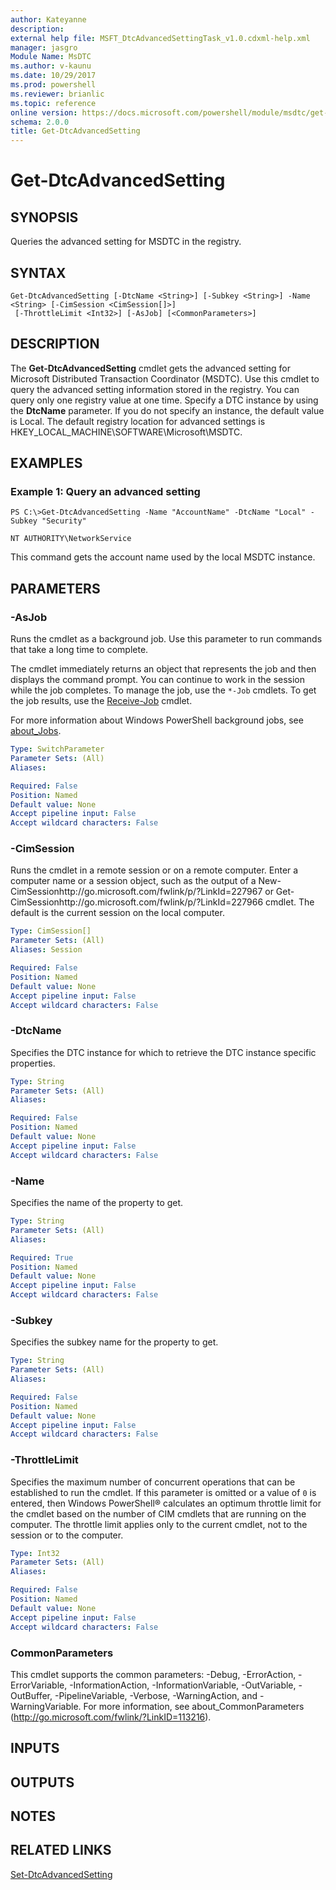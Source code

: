 ```yaml
---
author: Kateyanne
description: 
external help file: MSFT_DtcAdvancedSettingTask_v1.0.cdxml-help.xml
manager: jasgro
Module Name: MsDTC
ms.author: v-kaunu
ms.date: 10/29/2017
ms.prod: powershell
ms.reviewer: brianlic
ms.topic: reference
online version: https://docs.microsoft.com/powershell/module/msdtc/get-dtcadvancedsetting?view=windowsserver2012r2-ps&wt.mc_id=ps-gethelp
schema: 2.0.0
title: Get-DtcAdvancedSetting
---
```


# Get-DtcAdvancedSetting

## SYNOPSIS
Queries the advanced setting for MSDTC in the registry.

## SYNTAX

```
Get-DtcAdvancedSetting [-DtcName <String>] [-Subkey <String>] -Name <String> [-CimSession <CimSession[]>]
 [-ThrottleLimit <Int32>] [-AsJob] [<CommonParameters>]
```

## DESCRIPTION
The **Get-DtcAdvancedSetting** cmdlet gets the advanced setting for Microsoft Distributed Transaction Coordinator (MSDTC).
Use this cmdlet to query the advanced setting information stored in the registry.
You can query only one registry value at one time.
Specify a DTC instance by using the **DtcName** parameter.
If you do not specify an instance, the default value is Local.
The default registry location for advanced settings is HKEY_LOCAL_MACHINE\SOFTWARE\Microsoft\MSDTC.

## EXAMPLES

### Example 1: Query an advanced setting
```
PS C:\>Get-DtcAdvancedSetting -Name "AccountName" -DtcName "Local" -Subkey "Security" 

NT AUTHORITY\NetworkService
```

This command gets the account name used by the local MSDTC instance.

## PARAMETERS

### -AsJob
Runs the cmdlet as a background job. Use this parameter to run commands that take a long time to complete. 

The cmdlet immediately returns an object that represents the job and then displays the command prompt. 
You can continue to work in the session while the job completes. 
To manage the job, use the `*-Job` cmdlets. 
To get the job results, use the [Receive-Job](https://go.microsoft.com/fwlink/?LinkID=113372) cmdlet. 

For more information about Windows PowerShell background jobs, see [about_Jobs](https://go.microsoft.com/fwlink/?LinkID=113251).

```yaml
Type: SwitchParameter
Parameter Sets: (All)
Aliases: 

Required: False
Position: Named
Default value: None
Accept pipeline input: False
Accept wildcard characters: False
```

### -CimSession
Runs the cmdlet in a remote session or on a remote computer.
Enter a computer name or a session object, such as the output of a New-CimSessionhttp://go.microsoft.com/fwlink/p/?LinkId=227967 or Get-CimSessionhttp://go.microsoft.com/fwlink/p/?LinkId=227966 cmdlet.
The default is the current session on the local computer.

```yaml
Type: CimSession[]
Parameter Sets: (All)
Aliases: Session

Required: False
Position: Named
Default value: None
Accept pipeline input: False
Accept wildcard characters: False
```

### -DtcName
Specifies the DTC instance for which to retrieve the DTC instance specific properties.

```yaml
Type: String
Parameter Sets: (All)
Aliases: 

Required: False
Position: Named
Default value: None
Accept pipeline input: False
Accept wildcard characters: False
```

### -Name
Specifies the name of the property to get.

```yaml
Type: String
Parameter Sets: (All)
Aliases: 

Required: True
Position: Named
Default value: None
Accept pipeline input: False
Accept wildcard characters: False
```

### -Subkey
Specifies the subkey name for the property to get.

```yaml
Type: String
Parameter Sets: (All)
Aliases: 

Required: False
Position: Named
Default value: None
Accept pipeline input: False
Accept wildcard characters: False
```

### -ThrottleLimit
Specifies the maximum number of concurrent operations that can be established to run the cmdlet.
If this parameter is omitted or a value of `0` is entered, then Windows PowerShell® calculates an optimum throttle limit for the cmdlet based on the number of CIM cmdlets that are running on the computer.
The throttle limit applies only to the current cmdlet, not to the session or to the computer.

```yaml
Type: Int32
Parameter Sets: (All)
Aliases: 

Required: False
Position: Named
Default value: None
Accept pipeline input: False
Accept wildcard characters: False
```

### CommonParameters
This cmdlet supports the common parameters: -Debug, -ErrorAction, -ErrorVariable, -InformationAction, -InformationVariable, -OutVariable, -OutBuffer, -PipelineVariable, -Verbose, -WarningAction, and -WarningVariable. For more information, see about_CommonParameters (http://go.microsoft.com/fwlink/?LinkID=113216).

## INPUTS

## OUTPUTS

## NOTES

## RELATED LINKS

[Set-DtcAdvancedSetting](./Set-DtcAdvancedSetting.md)

